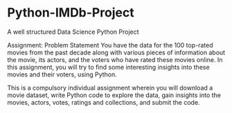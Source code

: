 # Python-IMDb-Project
A well structured Data Science Python Project 

Assignment: Problem Statement
You have the data for the 100 top-rated movies from the past decade along with various pieces of information about the movie, its actors, and the voters who have rated these movies online. In this assignment, you will try to find some interesting insights into these movies and their voters, using Python.

This is a compulsory individual assignment wherein you will download a movie dataset, write Python code to explore the data, gain insights into the movies, actors, votes, ratings and collections, and submit the code.

